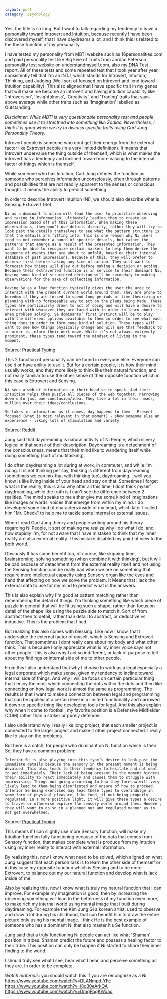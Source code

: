 ```yaml
---
layout: post
category: psychology 
---
```


Yes, the title is so long. But I want to talk regarding my tendency to have a personality toward Introvert and Intuition, because recently I have been discovered myself, that I have daydreams a lot, and I think this is related to the these function of my personality.

I have tested my personality from MBTI website such as 16personalities.com and paid personality test like Big Five of Traits from Jordan Peterson personality test website on understandmyself.com, also my DNA Test report. All of these tests and some repeated test that I took year after year, consistently tell that I'm an INTJ, which stands for Introvert, Intuition, Thinking, and Judging (Well sort of focused on Introvert and lend toward Intuition capability). This also aligned that I have specific trait in my genes that will make me become an Introvert and having intuition capability like 'Introversion', 'Insighfulness', 'Creativity', and  'Trading' traits that says above average while other traits such as 'Imagination' labelled as Outstanding. 

_Disclaimer: While MBTI is very questionable personality test and people sometimes use it to strecthed into something like Zodiac. Nevertheless, I think it is good when we try to discuss specific traits using Carl Jung Personality Theory._

Introvert people is someone who dont get their energy from the external factor like Extrovert people (in a very limited definition).  It means that Introvert undervalue the thing outside of themself, which is what makes the introvert has a tendency and inclined toward more valuing to the internal factor of things which is themself. 

While someone who has Intuition, Carl Jung defines the function as someone who perceives information unconsciously, often through patterns and possibilities that are not readily apparent to the senses or conscious thought. It means the ability to predict something. 


In order to describe Introvert Intuition (Ni), we should also describe what is Sensing Extrovert (Se):

```
Ni as a dominant function will lead the user to prioritize observing and taking in information, ultimately leading them to create an impression based off of this information. When making these observations, they won’t use details directly, rather they will try to look past the details themselves to see what the pattern structure is that the details are fitting into. This is one reason why Ni users tend to not remember a bunch of specific details, but rather the patterns that emerge as a result of the presented information. They want to be able to recognize certain markers to help them derive the sequence of events that are about to unfold, based on their internal database of past impressions. Because of this, they will prefer to observe first before taking any kind of action. They will want to forecast how things will play out before making a decision or acting. Because their extraverted function is in service to their dominant Ni, having some kind of structured decision will be secondary to making observations for the sake of collecting information.

Having Se as a lead function typically gives the user the urge to interact with the present current world around them. They are prone to boredom if they are forced to spend long periods of time theorizing or planning with no foreseeable way to act on the plans being made. These types are particularly drawn to act of doing and will have a desire to interact with whatever they are faced with in order to learn about it. When problem solving, Se dominants’ first instinct will be to play with the different options available to them in order to see what each thing does in order to form some kind of solution. These types will want to see how things physically change and will use that feedback to in order to inform their next move. While it’s not always extremely prominent, these types tend toward the mindset of living in the moment.
```
Source: [Practical Typing](https://practicaltyping.com/2021/10/25/the-functions-in-each-position-se-ni-ni-se/)

This 2 function of personality can be found in everyone else. Everyone can use it or have ability to use it. But for a certain people, it is how their mind usually works, and they more likely to think like their natural function, and not really familiar to use the other sense of their opposite function which in this case is Extrovert and Sensing.

```
Ni sees a web of information in their head so to speak. And their intuition helps them puzzle all pieces of the web together, narrowing down onto just one conclusion/idea. They live a lot in their heads, mulling over their ideas/conclusions. 

Se takes in information as it comes, day happens to them - Present focused (what is most relevant in that moment) - show someone else an experience - liking lots of stimulation and variety
``` 
Source: [Reddit](https://www.reddit.com/r/mbti/comments/11e1x44/whats_the_difference_between_ne_and_ni/)

Jung said that daydreaming is natural activity of Ni People, which is very logical in that sense of their description. Daydreaming is a detachment of the consciousness, means that their mind like to wandering itself while doing something (sort of multitasking). 

I do often daydreaming a lot during at work, in commuter, and while I'm riding. It is not thinking per say, thinking is different from daydreaming (sometimes we can mix that with thinking too), daydreaming... well you know is like living inside of your head and stay on that. Sometimes I forget what is the reality, this is also why after all this time, I dont think myself daydreaming, while the truth is I can't see the difference between 2 realities. The mind speaks to me either give me some kind of imaginations like images or words, voices that emerge from within my mind. I do developed some kind of characters inside of my head, which later I called him "Mr. Check" to help me to tackle some internal or external issues.  

When I read Carl Jung theory and people writing around his theory regarding Ni People, it sort of making me realize why I do what I do, and how stupidly I'm, for not aware that I have mistaken to think that my inner reality are also external reality. This mistake disabled my point of view to the both world.

Obviously It has some benefit too, of course, like skipping time, brainstroming, solving something (when combine it with thinking), but it will be bad because of detachment from the external reality itself and not using the Sensing function can be really bad when we are on something that require more intellectual capacity using Sensory organ like the eyes and hand that affecting on how we solve the problem. It Means that i lack the external data to use for my mind to predict what is the answers. 

This is also explain why I'm good at pattern matching rather than remembering the detail of things.  I'm thinking something like which piece of puzzle in general that will be fit using such a shape, rather than focus on detail of the shape like using the puzzle side to match it. Sort of from abstract then to detail, rather than detail to abstract, or deductive vs inductive. This is the problem that I had. 

But realizing this also comes with blessing. Like now I know, that I undervalue the external factor of myself, which is Sensing and Extrovert function. That sometimes i dont really care about my body and what other think. This is because I only appreciate what is my inner voice says not other people. This is also why I act so indifferent, or lack of purpose to tell about my findings or internal side of me to other people. 

From this I also understand that why I choose to work as a legal especially a legal corporate which make sense, given my tendency to incline toward internal side of things. And why i will be focus on certain particular thing that i enjoy the most which connecting the dots within the dots and then like connecting on how legal work is almost the same as programming. The results is that i want to make a connection between legal and programming that can be applied at a certain level in a limited functionality and narrowed it down to specific thing like developing tools for legal. And this also explain why when it come to football, my favorite position is a Defensive Midfielder (CDM) rather than a striker or purely defender.

I also understand why i really like long project, that each smaller project is connected to the larger project and make it other project connected. I really like to stay on the problems.

But here is a catch, for people who dominant on Ni function which is their Se, they have a common problem:

```
Inferior Se is also playing into this type’s desire to look past the immediate details because the sensory in the present moment is being devalued. This also leads to their tendency to hesitate and not want to act immediately. Their lack of being present in the moment hinders their ability to react immediately and causes them to struggle with improvising. Things not going according to how they foresaw will very likely lead to them being disoriented and unsure of how to proceed. Inferior Se being exercised may lead these types to overindulge in some form of physical pleasure, like food, if not being properly regulated. In a more positive light, it will give these types a desire to travel or otherwise explore the sensory world around them. However, they will want to do so in a planned out and regulated manner as to not get overwhelmed.
```
Source: [Practical Typing](https://practicaltyping.com/2021/10/25/the-functions-in-each-position-se-ni-ni-se/)

This means if I can slightly use more Sensory function, will make my Intuition function fully functioning because of the data that comes from Sensory function, that makes complete what is produce from my Intution using my inner reality to interact with external information. 

By realizing this, now I know what need to be solved, which aligned on what Jung suggest that each person task is to learn the other side of themself or in this case my opposite function which is Sensing and to be more Extrovert, to balance out my our natural function and develop what is lack inside of me.  

Also by realizing this, now I know what is truly my natural function that I can improve. For example my imagination is good, then by increasing the observing something  will lead to the betterness of my function even more, to make rich my internal world using mental image that i built during daydreaming. For example the Kim Jung Gi a korean artist, used to observe and draw a lot during his childhood, that can benefit him to draw the entire picture only using his mental image. I think He is the best example of someone who has a dominant Ni that also master his Se function.

Jung said that a truly functioning Ni people can act like what 'Shaman' position in tribes. Shaman predict the future and possess a healing factor to their tribe. This position can only be happen if Ni started to share their inner finding to the world.

I should truly see what I see, hear what I hear, and perceive something as they are. In order to be complete.


*Watch materials*:
you should watch this if you are recongnize as a Ni: 
https://www.youtube.com/watch?v=DLANmpd-YFc
https://www.youtube.com/watch?v=i8o30eArkQA
https://www.youtube.com/watch?v=DmqFbgKWoao
